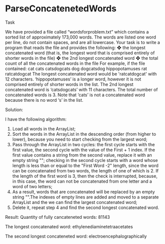 # ParseConcatenetedWords

Task

We have provided a file called “wordsforproblem.txt” which contains a sorted list of
approximately 173,000 words. The words are listed one word per line, do not contain spaces,
and are all lowercase.
Your task is to write a program that reads the file and provides the following:
❖ the longest concatenated word (that is, the longest word that is comprised entirely of
shorter words in the file)
❖ the 2nd longest concatenated word
❖ the total count of all the concatenated words in the file
For example, if the file contained:
cat
cats
catsdogcats
dog
dogcatsdog
hippopotamuses
rat
ratcatdogcat
The longest concatenated word would be 'ratcatdogcat' with 12 characters. ‘hippopotamuses’ is
a longer word, however it is not comprised entirely of shorter words in the list. The 2nd longest
concatenated word is ‘catsdogcats’ with 11 characters. The total number of concatenated words
is 3. Note that ‘cats’ is not a concatenated word because there is no word ‘s’ in the list.

Solution:

I have the following algorithm:
1) Load all words in the ArrayList;
2) Sort the words in the ArrayList in the descending order (from higher to lower), because you need to start checking from the largest word;
3) Pass through the ArrayList in two cycles: the first cycle starts with the first value, the second cycle with the value of the First + 1 index. If the first value contains a string from the second value, replace it with an empty string ""; checking in the second cycle starts with a word whose length is less than or equal to the "First Word -2" length, since the word can be concatenated from two words, the length of one of which is 2. If the length of the first word is 3, then the check is interrupted, because, in this case, the word can not be concatenated from one letter and a word of two letters;
4) As a result, words that are concatenated will be replaced by an empty string "".The indexes of empty lines are added  and moved to a separate ArrayList and the we can find the largest concatenated word;
5) Delete it, repeat step 4 and find the second longest concatenated word.

Result:
Quantity of fully cancateneted words: 81143

The longest concatenated word: ethylenediaminetetraacetates

The second longest concateneted word: electroencephalographically
